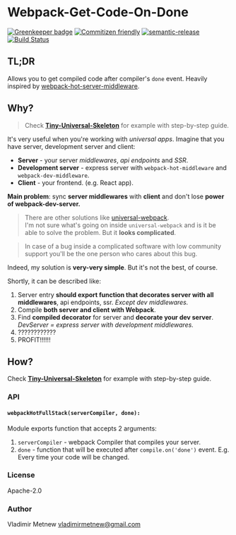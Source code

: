 # Webpack-Get-Code-On-Done

[![Greenkeeper badge](https://badges.greenkeeper.io/Metnew/webpack-get-code-on-done.svg)](https://greenkeeper.io/) [![Commitizen friendly](https://img.shields.io/badge/commitizen-friendly-brightgreen.svg)](http://commitizen.github.io/cz-cli/) [![semantic-release](https://img.shields.io/badge/%20%20%F0%9F%93%A6%F0%9F%9A%80-semantic--release-e10079.svg)](https://github.com/semantic-release/semantic-release) [![Build Status](https://travis-ci.org/Metnew/webpack-get-code-on-done.svg?branch=master)](https://travis-ci.org/Metnew/webpack-get-code-on-done)

## TL;DR

Allows you to get compiled code after compiler's `done` event. Heavily inspired by [webpack-hot-server-middleware](https://github.com/60frames/webpack-hot-server-middleware).

## Why?

> Check **[Tiny-Universal-Skeleton](https://github.com/Metnew/tiny-universal-skeleton)** for example with step-by-step guide.

It's very useful when you're working with _universal apps_. Imagine that you have server, development server and client:

- **Server** - your server _middlewares_, _api endpoints_ and _SSR_.
- **Development server** - express server with `webpack-hot-middleware` and `webpack-dev-middleware`.
- **Client** - your frontend. (e.g. React app).

**Main problem**: sync **server middlewares** with **client** and don't lose **power of webpack-dev-server.**

> There are other solutions like [universal-webpack](https://github.com/catamphetamine/universal-webpack).<br>
> I'm not sure what's going on inside `universal-webpack` and is it be able to solve the problem. But it **looks complicated**.

> In case of a bug inside a complicated software with low community support you'll be the one person who cares about this bug.

Indeed, my solution is **very-very simple**. But it's not the best, of course.

Shortly, it can be described like:

1. Server entry **should export function that decorates server with all middlewares**, api endpoints, ssr. _Except dev middlewares._
2. Compile **both server and client with Webpack**.
3. Find **compiled decorator** for server and **decorate your dev server**. _DevServer = express server with development middlewares._
4. ????????????
5. PROFIT!!!!!!

## How?

Check **[Tiny-Universal-Skeleton](https://github.com/Metnew/tiny-universal-skeleton)** for example with step-by-step guide.

### API

#### `webpackHotFullStack(serverCompiler, done):`

Module exports function that accepts 2 arguments:

1. `serverCompiler` - webpack Compiler that compiles your server.
2. `done` - function that will be executed after `compile.on('done')` event. E.g. Every time your code will be changed.

### License

Apache-2.0

### Author

Vladimir Metnew [vladimirmetnew@gmail.com](mailto:vladimirmetnew@gmail.com)
